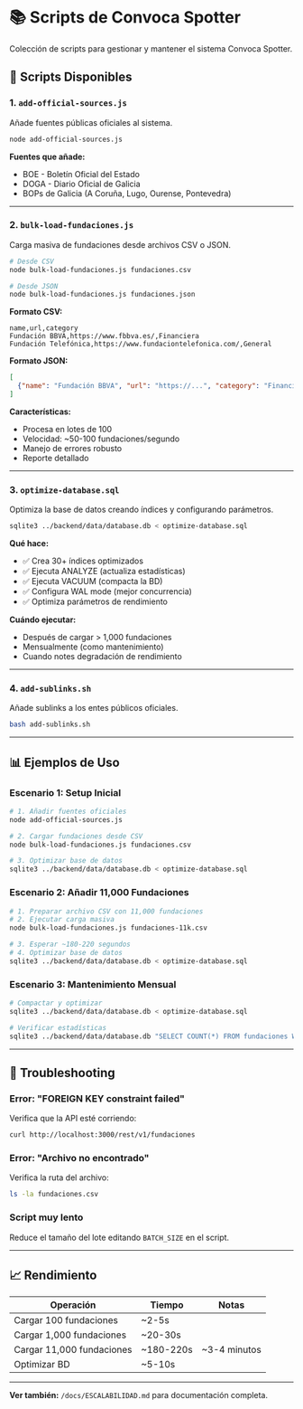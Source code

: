 # 📚 Scripts de Convoca Spotter

Colección de scripts para gestionar y mantener el sistema Convoca Spotter.

## 🎯 Scripts Disponibles

### 1. `add-official-sources.js`
Añade fuentes públicas oficiales al sistema.

```bash
node add-official-sources.js
```

**Fuentes que añade:**
- BOE - Boletín Oficial del Estado
- DOGA - Diario Oficial de Galicia  
- BOPs de Galicia (A Coruña, Lugo, Ourense, Pontevedra)

---

### 2. `bulk-load-fundaciones.js`
Carga masiva de fundaciones desde archivos CSV o JSON.

```bash
# Desde CSV
node bulk-load-fundaciones.js fundaciones.csv

# Desde JSON
node bulk-load-fundaciones.js fundaciones.json
```

**Formato CSV:**
```csv
name,url,category
Fundación BBVA,https://www.fbbva.es/,Financiera
Fundación Telefónica,https://www.fundaciontelefonica.com/,General
```

**Formato JSON:**
```json
[
  {"name": "Fundación BBVA", "url": "https://...", "category": "Financiera"}
]
```

**Características:**
- Procesa en lotes de 100
- Velocidad: ~50-100 fundaciones/segundo
- Manejo de errores robusto
- Reporte detallado

---

### 3. `optimize-database.sql`
Optimiza la base de datos creando índices y configurando parámetros.

```bash
sqlite3 ../backend/data/database.db < optimize-database.sql
```

**Qué hace:**
- ✅ Crea 30+ índices optimizados
- ✅ Ejecuta ANALYZE (actualiza estadísticas)
- ✅ Ejecuta VACUUM (compacta la BD)
- ✅ Configura WAL mode (mejor concurrencia)
- ✅ Optimiza parámetros de rendimiento

**Cuándo ejecutar:**
- Después de cargar > 1,000 fundaciones
- Mensualmente (como mantenimiento)
- Cuando notes degradación de rendimiento

---

### 4. `add-sublinks.sh`
Añade sublinks a los entes públicos oficiales.

```bash
bash add-sublinks.sh
```

---

## 📊 Ejemplos de Uso

### Escenario 1: Setup Inicial

```bash
# 1. Añadir fuentes oficiales
node add-official-sources.js

# 2. Cargar fundaciones desde CSV
node bulk-load-fundaciones.js fundaciones.csv

# 3. Optimizar base de datos
sqlite3 ../backend/data/database.db < optimize-database.sql
```

### Escenario 2: Añadir 11,000 Fundaciones

```bash
# 1. Preparar archivo CSV con 11,000 fundaciones
# 2. Ejecutar carga masiva
node bulk-load-fundaciones.js fundaciones-11k.csv

# 3. Esperar ~180-220 segundos
# 4. Optimizar base de datos
sqlite3 ../backend/data/database.db < optimize-database.sql
```

### Escenario 3: Mantenimiento Mensual

```bash
# Compactar y optimizar
sqlite3 ../backend/data/database.db < optimize-database.sql

# Verificar estadísticas
sqlite3 ../backend/data/database.db "SELECT COUNT(*) FROM fundaciones WHERE enabled=1;"
```

---

## 🔧 Troubleshooting

### Error: "FOREIGN KEY constraint failed"
Verifica que la API esté corriendo:
```bash
curl http://localhost:3000/rest/v1/fundaciones
```

### Error: "Archivo no encontrado"
Verifica la ruta del archivo:
```bash
ls -la fundaciones.csv
```

### Script muy lento
Reduce el tamaño del lote editando `BATCH_SIZE` en el script.

---

## 📈 Rendimiento

| Operación | Tiempo | Notas |
|-----------|--------|-------|
| Cargar 100 fundaciones | ~2-5s | |
| Cargar 1,000 fundaciones | ~20-30s | |
| Cargar 11,000 fundaciones | ~180-220s | ~3-4 minutos |
| Optimizar BD | ~5-10s | |

---

**Ver también:** `/docs/ESCALABILIDAD.md` para documentación completa.

